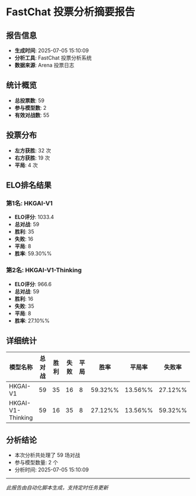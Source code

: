 # FastChat 投票分析摘要报告

## 报告信息
- **生成时间**: 2025-07-05 15:10:09
- **分析工具**: FastChat 投票分析系统
- **数据来源**: Arena 投票日志

## 统计概览
- **总投票数**: 59
- **参与模型数**: 2
- **有效对战数**: 55

## 投票分布
- **左方获胜**: 32 次
- **右方获胜**: 19 次
- **平局**: 4 次

## ELO排名结果
### 第1名: HKGAI-V1
- **ELO评分**: 1033.4
- **总对战**: 59
- **胜利**: 35
- **失败**: 16
- **平局**: 8
- **胜率**: 59.30%%

### 第2名: HKGAI-V1-Thinking
- **ELO评分**: 966.6
- **总对战**: 59
- **胜利**: 16
- **失败**: 35
- **平局**: 8
- **胜率**: 27.10%%

## 详细统计

| 模型名称 | 总对战 | 胜利 | 失败 | 平局 | 胜率 | 平局率 | 失败率 |
|---------|--------|------|------|------|------|--------|--------|
| HKGAI-V1 | 59 | 35 | 16 | 8 | 59.32%% | 13.56%% | 27.12%% |
| HKGAI-V1-Thinking | 59 | 16 | 35 | 8 | 27.12%% | 13.56%% | 59.32%% |

## 分析结论
- 本次分析共处理了 59 场对战
- 参与模型数量: 2 个
- 分析时间: 2025-07-05 15:10:09

---
*此报告由自动化脚本生成，支持定时任务更新*
